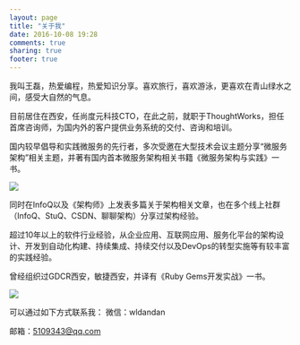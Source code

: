 ```yaml
---
layout: page
title: "关于我"
date: 2016-10-08 19:28
comments: true
sharing: true
footer: true
---
```


我叫王磊，热爱编程，热爱知识分享。喜欢旅行，喜欢游泳，更喜欢在青山绿水之间，感受大自然的气息。

目前居住在西安，任尚度元科技CTO，在此之前，就职于ThoughtWorks，担任首席咨询师，为国内外的客户提供业务系统的交付、咨询和培训。

国内较早倡导和实践微服务的先行者，多次受邀在大型技术会议主题分享“微服务架构”相关主题，并著有国内首本微服务架构相关书籍《微服务架构与实践》一书。

<img src="{{ root_url }}/images/about/microservice-book-400-300.png" />

同时在InfoQ以及《架构师》上发表多篇关于架构相关文章，也在多个线上社群（InfoQ、StuQ、CSDN、聊聊架构）分享过架构经验。

超过10年以上的软件行业经验，从企业应用、互联网应用、服务化平台的架构设计、开发到自动化构建、持续集成、持续交付以及DevOps的转型实施等有较丰富的实践经验。

曾经组织过GDCR西安，敏捷西安，并译有《Ruby Gems开发实战》一书。 

<img src="{{ root_url }}/images/about/practical-rubygems-400-300.png" />

可以通过如下方式联系我：
微信：wldandan

邮箱：5109343@qq.com


